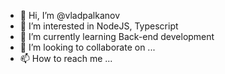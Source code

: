 - 👋 Hi, I’m @vladpalkanov
- 👀 I’m interested in NodeJS, Typescript
- 🌱 I’m currently learning Back-end development
- 💞️ I’m looking to collaborate on ...
- 📫 How to reach me ...

<!---
vladpalkanov/vladpalkanov is a ✨ special ✨ repository because its `README.md` (this file) appears on your GitHub profile.
You can click the Preview link to take a look at your changes.
--->
